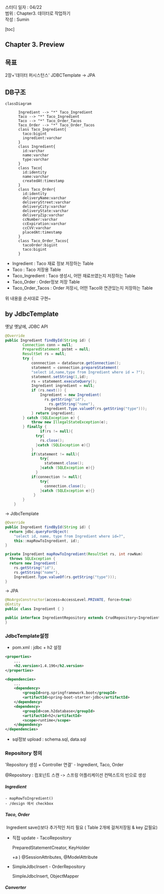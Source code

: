스터디 일자 : 04/22  
범위 : Chapter3. 데이터로 작업하기    
작성 : Sumin

[toc]



## Chapter 3. Preview

## 목표
2장+'데이터 퍼시스턴스'
JDBCTemplate -> JPA



## DB구조
```mermaid
classDiagram
      
      Ingredient --> "*" Taco_Ingredient
      Taco --> "*" Taco_Ingredient
      Taco --> "*" Taco_Order_Tacos
      Taco_Order --> "*" Taco_Order_Tacos
      class Taco_Ingredient{
      	taco:bigint
      	ingredient:varchar
      }
      class Ingredient{
      	id:varchar
      	name:varchar
      	type:varchar
      }
      class Taco{
      	id:identity
      	name:varchar
      	createdAt:timestamp
      }
      class Taco_Order{
      	id:identity
      	deliveryName:varchar
      	deliveryStreet:varchar
      	deliveryCity:varchar
      	deliveryState:varchar
      	deliveryZip:varchar
      	ccNumber:varchar
      	ccExpiration:varchar
      	ccCVV:varchar
      	placedAt:timestamp
      }
      class Taco_Order_Tacos{
      	tacoOrder:bigint
      	taco:bigint
      }
```



- Ingredient : Taco 재료 정보 저장하는 Table
- Taco : Taco 저장용 Table
- Taco_Ingredient : Taco 생성시, 어떤 재료쓰였는지 저장하는 Table
- Taco_Order : Order정보 저장 Table
- Taco_Order_Tacos : Order 저장시, 어떤 Taco와 연관있는지 저장하는 Table

위 내용을 순서대로 구현~



## by JdbcTemplate
옛날 옛날에, JDBC API
```java
@Override
public Ingredient findById(String id) {
        Connection conn = null;
        PreparedStatement pstmt = null;
        ResultSet rs = null;
        try {
            connnection = dataSource.getConnection();
          	statement = connection.prepareStatement(
            "select id,name,type from Ingredient where id = ?");
          	statement.setString(1,id);
          	rs = statement.executeQuery();
          	Ingredient ingredient = null;
            if (rs.next()) {
                Ingredient = new Ingredient(
                  rs.getString("id"),
                	rs.getString("name"),
                  Ingredient.Type.valueOf(rs.getString("type")));
            } return ingredient;
        } catch (SQLException e) {
            throw new IllegalStateException(e);
        } finally {
        		if(rs != null){
              try{
                rs.close();
              }catch (SQLException e){}
            }
            if(statement != null){
                try{
                  statement.close();
                }catch (SQLException e){}
              }
            if(connection != null){
                try{
                  connection.close();
                }catch (SQLException e){}
             }
        }
    }
```
-> JdbcTemplate
```java
@Override
public Ingredient findById(String id) {
  return jdbc.queryForObject(
    "select id, name, type from Ingredient where id=?",
    this::mapRowToIngredient, id);
}

private Ingredient mapRowToIngredient(ResultSet rs, int rowNum)
  throws SQLException {
  return new Ingredient(
    rs.getString("id"),
    rs.getString("name"),
    Ingredient.Type.valueOf(rs.getString("type")));
}
```
-> JPA

```java
@NoArgsConstructor(access=AccessLevel.PRIVATE, force=true)
@Entity
public class Ingredient { }

public interface IngredientRepository extends CrudRepository<Ingredient, String> {
}
```

### 	

### JdbcTemplate설정

- pom.xml : jdbc + h2 설정
```xml
<properties>
    ...
    <h2.version>1.4.196</h2.version>
</properties>

<dependencies>
    ...
    <dependency>
        <groupId>org.springframework.boot</groupId>
        <artifactId>spring-boot-starter-jdbc</artifactId>
    </dependency>
    <dependency>
        <groupId>com.h2database</groupId>
        <artifactId>h2</artifactId>
        <scope>runtime</scope>
    </dependency>
</dependencies>
```
- sql정보 upload : schema.sql, data.sql

#### 

### 	Repository 정의

'Repository 생성 + Controller 연결'  - Ingredient, Taco, Order

@Repository : 컴포넌트 스캔 -> 스프링 어플리케이션 컨텍스트의 빈으로 생성

##### 	Ingredient

	- mapRowToIngredient()
	- /design 에서 checkbox

##### 	Taco, Order

​	Ingredient save()보다 추가적인 처리 필요 ( Table 2개에 걸쳐저장됨 & key 값필요)

 - 직접 update - TacoRepository

   PreparedStatementCreator, KeyHolder

   +a ) @SessionAttributes, @ModelAttribute

 - SimpleJdbcInsert - OrderRepository

   SimpleJdbcInsert, ObjectMapper

##### Converter